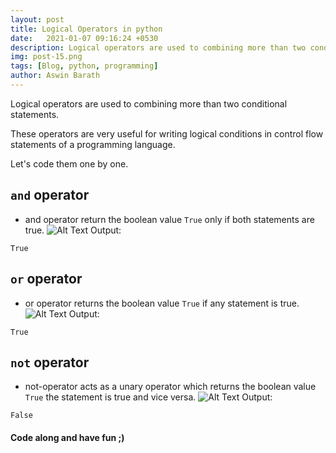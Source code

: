 ```yaml
---
layout: post
title: Logical Operators in python
date:   2021-01-07 09:16:24 +0530
description: Logical operators are used to combining more than two conditional statements.
img: post-15.png
tags: [Blog, python, programming]
author: Aswin Barath
---
```

Logical operators are used to combining more than two conditional statements.

These operators are very useful for writing logical conditions in control flow statements of a programming language.

Let's code them one by one.

## `and` operator
* and operator return the boolean value `True` only if both statements are true.
![Alt Text](https://dev-to-uploads.s3.amazonaws.com/i/o3qy4stko0ocsy2e9fe4.png)
Output:
```
True
```


## `or` operator
* or operator returns the boolean value `True` if any statement is true.
![Alt Text](https://dev-to-uploads.s3.amazonaws.com/i/o88ozgi6bvy04i94mphq.png)
Output:
```
True
```


## `not` operator
* not-operator acts as a unary operator which returns the boolean value `True` the statement is true and vice versa.
![Alt Text](https://dev-to-uploads.s3.amazonaws.com/i/kki5o7m1c21kwcgb08fv.png)
Output:
```
False
```



#### Code along and have fun ;)
